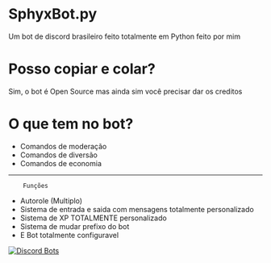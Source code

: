 # SphyxBot.py
Um bot de discord brasileiro feito totalmente em Python feito por mim

# Posso copiar e colar?
Sim, o bot é Open Source mas ainda sim você precisar dar os creditos

# O que tem no bot?

- Comandos de moderação
- Comandos de diversão
- Comandos de economia 
-------------------------
        Funções
- Autorole (Multiplo)
- Sistema de entrada e saida com mensagens totalmente personalizado
- Sistema de XP TOTALMENTE personalizado
- Sistema de mudar prefixo do bot
- E Bot totalmente configuravel


[![Discord Bots](https://top.gg/api/widget/782737686238461952.svg)](https://top.gg/bot/782737686238461952)

